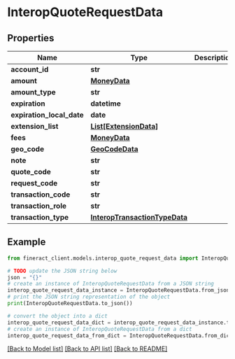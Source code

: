 # InteropQuoteRequestData


## Properties

Name | Type | Description | Notes
------------ | ------------- | ------------- | -------------
**account_id** | **str** |  | 
**amount** | [**MoneyData**](MoneyData.md) |  | 
**amount_type** | **str** |  | 
**expiration** | **datetime** |  | [optional] 
**expiration_local_date** | **date** |  | [optional] 
**extension_list** | [**List[ExtensionData]**](ExtensionData.md) |  | [optional] 
**fees** | [**MoneyData**](MoneyData.md) |  | [optional] 
**geo_code** | [**GeoCodeData**](GeoCodeData.md) |  | [optional] 
**note** | **str** |  | [optional] 
**quote_code** | **str** |  | 
**request_code** | **str** |  | [optional] 
**transaction_code** | **str** |  | 
**transaction_role** | **str** |  | 
**transaction_type** | [**InteropTransactionTypeData**](InteropTransactionTypeData.md) |  | [optional] 

## Example

```python
from fineract_client.models.interop_quote_request_data import InteropQuoteRequestData

# TODO update the JSON string below
json = "{}"
# create an instance of InteropQuoteRequestData from a JSON string
interop_quote_request_data_instance = InteropQuoteRequestData.from_json(json)
# print the JSON string representation of the object
print(InteropQuoteRequestData.to_json())

# convert the object into a dict
interop_quote_request_data_dict = interop_quote_request_data_instance.to_dict()
# create an instance of InteropQuoteRequestData from a dict
interop_quote_request_data_from_dict = InteropQuoteRequestData.from_dict(interop_quote_request_data_dict)
```
[[Back to Model list]](../README.md#documentation-for-models) [[Back to API list]](../README.md#documentation-for-api-endpoints) [[Back to README]](../README.md)


